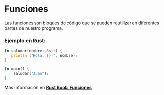 # Funciones
Las funciones son bloques de código que se pueden reutilizar en diferentes partes de nuestro programa.
### Ejemplo en Rust:
```rust
fn saludar(nombre: &str) {
   println!("Hola, {}!", nombre);
}

fn main() {
    saludar("Juan");
}
```

Más información en [**Rust Book: Funciones**](https://phosphorus-m.github.io/rust-book-es/ch03-03-how-functions-work.html)